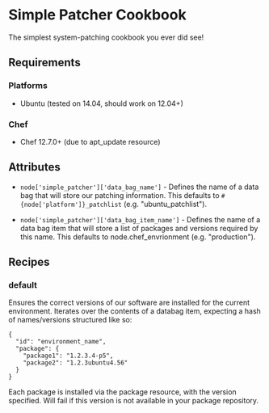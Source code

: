# Simple Patcher Cookbook

The simplest system-patching cookbook you ever did see!

## Requirements

### Platforms

- Ubuntu (tested on 14.04, should work on 12.04+)

### Chef

- Chef 12.7.0+ (due to apt_update resource)

## Attributes

- `node['simple_patcher']['data_bag_name']` - Defines the name of a data bag that will store our patching information. This defaults to `#{node['platform']}_patchlist` (e.g. "ubuntu_patchlist").

- `node['simple_patcher']['data_bag_item_name']` - Defines the name of a data bag item that will store a list of packages and versions required by this name. This defaults to node.chef_envrionment (e.g. "production").

## Recipes

### default

Ensures the correct versions of our software are installed for the current environment. Iterates over the contents of a databag item, expecting a hash of names/versions structured like so:

```
{
  "id": "environment_name",
  "package": {
    "package1": "1.2.3.4-p5",
    "package2": "1.2.3ubuntu4.56"
  }
}
```

Each package is installed via the package resource, with the version specified. Will fail if this version is not available in your package repository.